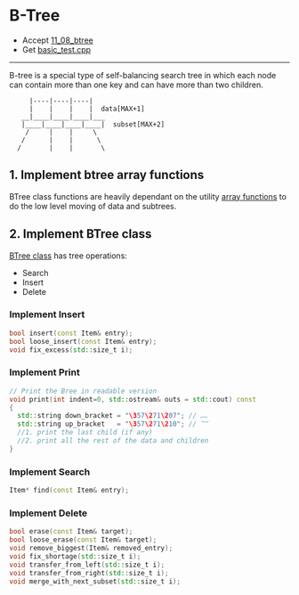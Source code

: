 # B-Tree

- Accept [11_08_btree](https://classroom.github.com/a/kDZyYBYy)
- Get [basic_test.cpp](basic_test.cpp)

---

B-tree is a special type of self-balancing search tree in which each node can contain more than one key and can have more than two children.

```
     |----|----|----|
     |    |    |    |  data[MAX+1]
   __|____|____|____|___
   |____|____|____|____|  subset[MAX+2]
    /     |    |     \
   /      |    |      \
  /       |    |       \
```

## 1. Implement btree array functions

BTree class functions are heavily dependant on the utility [array functions](btree_array_functions.h) to do the low level moving of data and subtrees.

## 2. Implement BTree class

[BTree class](btree.h) has tree operations:

- Search
- Insert
- Delete

### Implement Insert

```cpp
bool insert(const Item& entry);
bool loose_insert(const Item& entry);
void fix_excess(std::size_t i);
```

### Implement Print

```cpp
// Print the Bree in readable version
void print(int indent=0, std::ostream& outs = std::cout) const
{
  std::string down_bracket = "\357\271\207"; // ﹇
  std::string up_bracket   = "\357\271\210"; // ﹈
  //1. print the last child (if any)
  //2. print all the rest of the data and children
}
```

### Implement Search

```cpp
Item* find(const Item& entry);
```

### Implement Delete

```cpp
bool erase(const Item& target);
bool loose_erase(const Item& target);
void remove_biggest(Item& removed_entry);
void fix_shortage(std::size_t i);
void transfer_from_left(std::size_t i);
void transfer_from_right(std::size_t i);
void merge_with_next_subset(std::size_t i);
```
